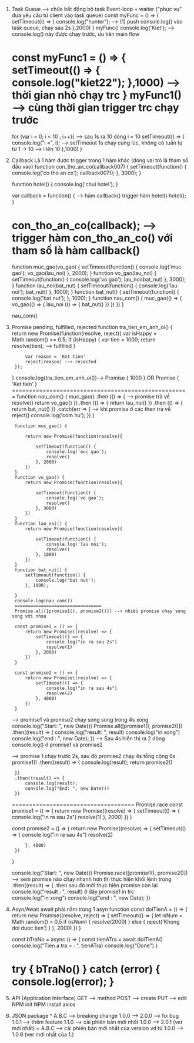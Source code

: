 1. Task Queue --> chứa bất đồng bộ task 
    Event-loop + waiter ("phục vụ" đưa yêu cầu từ client vào task queue)
    const myFunc = () => {
        setTimeout(() => { 
            console.log("hunter"); --> (1) push console.log() vào task queue, chạy sau 2s
        },2000) 
    }
    myFunc()
    console.log('Kiet'); --> console.log() này được chạy trước, ưu tiên main flow 

    const myFunc1 = () => {
        setTimeout(() => {
            console.log("kiet22");
        },1000) --> thời gian nhỏ chạy trc
    }
    myFunc1() --> cùng thời gian trigger trc chạy trước
    =================================
    for (var i = 0; i < 10 ; i++){ --> sau 1s ra 10 dòng i = 10
        setTimeout(() => {          
            console.log("i =", i); --> setTimeout 1s chạy cùng lúc, không có tuần tự từ 1 -> 10 --> i lên 10 
        },1000)
    }

2. Callback
    Là 1 hàm được trigger trong 1 hàm khác (đóng vai trò là tham số đầu vào)
    function con_tho_an_co(callback007) {
        setTimeout(function() {
            console.log('co tho an co');
            callback007();
        }, 3000);
    }

    function hotel() {
        console.log('chui hotel');
    }

    var callback = function() { --> hàm callback() trigger hàm hotel()
        hotel();
    }

    con_tho_an_co(callback); --> trigger hàm con_tho_an_co() với tham số là hàm callback()
    =====================================

    function muc_gao(vo_gao) {
        setTimeout(function() {
            console.log('muc gao');
            vo_gao(lau_noi)
        }, 2000);
    }
    function vo_gao(lau_noi) {
        setTimeout(function() {
            console.log('vo gao');
            lau_noi(bat_nut)
        }, 3000);
    }
    function lau_noi(bat_nut) {
        setTimeout(function() {
            console.log('lau noi');
            bat_nut()
        }, 1000);
    }
    function bat_nut() {
        setTimeout(function() {
            console.log('bat nut');
        }, 1000);
    }
    function nau_com() {
        muc_gao(() => {
            vo_gao(() => {
                lau_noi (() => {
                    bat_nut()
                })
            })
        })
    }
    
    nau_com()

3. Promise
    pending, fulfilled, rejected
    function tra_tien_em_anh_oi() {
        return new Promise(function(resolve, reject){
            var isHappy =  Math.random() >= 0.5;
            if (isHappy) {
                var tien = 1000;
                return resolve(tien); --> fulfilled
            }
    
            var reason = 'Ket tien'
            reject(reason) --> rejected
        });
    }
    console.log(tra_tien_em_anh_oi())--> Promise { 1000 } OR Promise { <rejected> 'Ket tien' }
        ====================================================
        function nau_com() {
            muc_gao()
            .then (() => { --> promise trả về resolve()
                return vo_gao()
            })
            .then (() => {
                return  lau_noi()
            })
            .then (() => {
                return bat_nut()
            })
            .catch(err => { --> khi promise ở các then trả về reject()
                console.log('com hu');
            })
        }
        
        function muc_gao() {
            
            return new Promise(function(resolve){
                
                setTimeout(function() {
                    console.log('muc gao');
                    resolve()
                }, 2000)
            })
        }
        function vo_gao() {
            return new Promise(function(resolve){
                
                setTimeout(function() {
                    console.log('vo gao');
                    resolve()
                }, 3000)
            })
        }
        function lau_noi() {
            return new Promise(function(resolve){
                
                setTimeout(function() {
                    console.log('lau noi');
                    resolve()
                }, 1000)
            })
        }
        function bat_nut() {
            setTimeout(function() {
                console.log('bat nut');
            }, 1000);
            
        }
        console.log(nau_com())
        =================================
        Promise.all([promise1(), promise2()]) --> nhiều promise chạy song song với nhau 

        const promise1 = () => {
            return new Promise((resolve) => {
                setTimeout(() => {
                    console.log("in ra sau 2s")
                    resolve(1)
                }, 2000)
            })
        }
        
        const promise2 = () => {
            return new Promise((resolve) => {
                setTimeout(() => {
                    console.log("in ra sau 4s")
                    resolve(2)
                }, 4000)
            })
        }
        
    --> promise1 và promise2 chạy song song trong 4s xong
        console.log("Start: ", new Date())
        Promise.all([promise1(), promise2()])
        .then((result) => {
            console.log("result: ", result)
            console.log("in xong")
            console.log("end : ", new Date);
        }) --> Sau 4s hiển thị ra 2 dòng console.log() ở promise1 và promise2

    --> promise 1 chạy trước 2s, sau đó promise2 chạy 4s tổng cộng 6s
        promise1()
        .then((result) => {
            console.log(result);
            return promise2()

        })
        .then((result) => {
            console.log(result);
            console.log("End: ", new Date())
        })
    ====================================
    Promise.race 
    const promise1 = () => {
        return new Promise((resolve) => {
            setTimeout(() => {
                console.log("in ra sau 2s")
                resolve(1)
            }, 2000)
        })
    }
    
    const promise2 = () => {
        return new Promise((resolve) => {
            setTimeout(() => {
                console.log("in ra sau 4s")
                resolve(2)
                
            }, 4000)
        })
    }
    
    console.log("Start: ", new Date())
    Promise.race([promise1(), promise2()]) --> xem promise nào chạy nhanh hơn thì thực hiện khối lệnh trong 
    .then((result) => {                        .then sau đó mới thực hiện promise còn lại
        console.log("result : ", result)       ở đây promise1 in trc  
        console.log("in xong")
        console.log("end : ", new Date);
    })

4. Asyn/Await 
    await phải nằm trong 1 asyn function
    const doiTienA = () => {
        return new Promise((resolve, reject) => {
            setTimeout(() => {
                let isNum = Math.random() > 0.5
                if (isNum) {
                    resolve(2000)
                } else {
                    reject('Khong doi duoc tien')
                }
            }, 2000)
        })
    }

    const bTraNo = async () => {
        const tienATra = await doiTienA()
        console.log("Tien a tra = : ", tienATra)
        console.log("Done")
    }

    try {
        bTraNo()
    } catch (error) {
        console.log(error);
    }
    ==========================
5. API (Application Interface)
    GET --> method
    POST --> create 
    PUT --> edit
    NPM init
    NPM install axios

6. JSON package
    ^ A.B.C --> breaking change 1.0.0 --> 2.0.0
            --> fix bug 1.0.1 
            --> thêm feature 1.1.0
        --> cài phiên bản mới nhất 1.0.0 --> 2.0.1 (ver mới nhất)
    ~ A.B.C --> cài phiên bản mới nhất của version vd từ 1.0.0 --> 1.0.9 (ver mới nhất của 1.)
        
        
